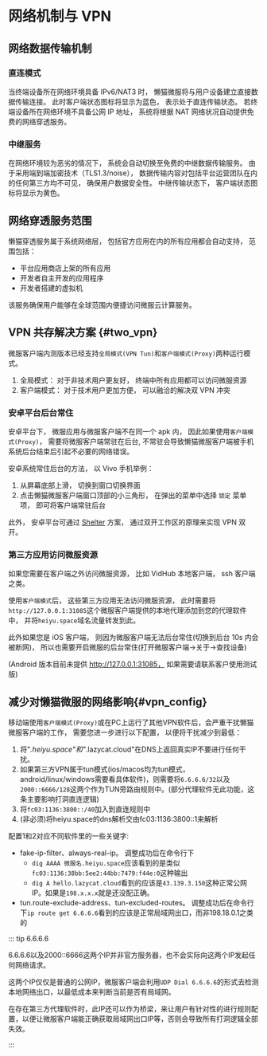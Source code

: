 # 网络机制与 VPN

## 网络数据传输机制

### 直连模式

当终端设备所在网络环境具备 IPv6/NAT3 时， 懒猫微服将与用户设备建立直接数据传输连接。 此时客户端状态图标将显示为蓝色， 表示处于直连传输状态。 若终端设备所在网络环境不具备公网 IP 地址， 系统将根据 NAT 网络状况自动提供免费的网络穿透服务。

### 中继服务

在网络环境较为恶劣的情况下， 系统会自动切换至免费的中继数据传输服务。 由于采用端到端加密技术（TLS1.3/noise）， 数据传输内容对包括平台运营团队在内的任何第三方均不可见， 确保用户数据安全性。 中继传输状态下， 客户端状态图标将显示为黄色。

## 网络穿透服务范围

懒猫穿透服务属于系统网络层， 包括官方应用在内的所有应用都会自动支持， 范围包括：

- 平台应用商店上架的所有应用
- 开发者自主开发的应用程序
- 开发者搭建的虚拟机

该服务确保用户能够在全球范围内便捷访问微服云计算服务。

## VPN 共存解决方案 {#two_vpn}

微服客户端内测版本已经支持`全局模式(VPN Tun)`和`客户端模式(Proxy)`两种运行模式。
1. 全局模式： 对于非技术用户更友好， 终端中所有应用都可以访问微服资源
2. 客户端模式： 对于技术用户更加方便， 可以融洽的解决双 VPN 冲突

### 安卓平台后台常住

安卓平台下， 微服应用与微服客户端不在同一个 apk 内， 因此如果使用`客户端模式(Proxy)`， 需要将微服客户端常驻在后台, 不常驻会导致懒猫微服客户端被手机系统后台结束后引起不必要的网络错误。

安卓系统常住后台的方法， 以 Vivo 手机举例：
1. 从屏幕底部上滑， 切换到窗口切换界面
2. 点击懒猫微服客户端窗口顶部的小三角形， 在弹出的菜单中选择 `锁定` 菜单项， 即可将客户端常驻后台

此外， 安卓平台可通过 [Shelter](https://github.com/PeterCxy/Shelter) 方案， 通过双开工作区的原理来实现 VPN 双开。


### 第三方应用访问微服资源

如果您需要在客户端之外访问微服资源， 比如 VidHub 本地客户端， ssh 客户端之类。

使用`客户端模式`后， 这些第三方应用无法访问微服资源， 此时需要将`http://127.0.0.1:31085`这个微服客户端提供的本地代理添加到您的代理软件中， 并将`heiyu.space`域名流量转发到此。

此外如果您是 iOS 客户端， 则因为微服客户端无法后台常住(切换到后台 10s 内会被断网)， 所以也需要开启微服的后台常住(打开微服客户端->关于->查找设备)

(Android 版本目前未提供 http://127.0.0.1:31085， 如果需要请联系客户使用测试版)

## 减少对懒猫微服的网络影响{#vpn_config}

移动端使用`客户端模式(Proxy)`或在PC上运行了其他VPN软件后，会严重干扰懒猫微服客户端的工作， 需要您进一步进行以下配置， 以便将干扰减少到最低：

1. 将"*.heiyu.space"和"*.lazycat.cloud"在DNS上返回真实IP不要进行任何干扰。
2. 如果第三方VPN属于tun模式(ios/macos均为tun模式，android/linux/windows需要看具体软件)，则需要将`6.6.6.6/32`以及`2000::6666/128`这两个作为TUN旁路由规则中。(部分代理软件无此功能，这条主要影响打洞直连逻辑)
3. 将`fc03:1136:3800::/40`加入到直连规则中
4. (非必须)将heiyu.space的dns解析交由fc03:1136:3800::1来解析

配置1和2对应不同软件里的一些关键字:
- fake-ip-filter、always-real-ip。
   调整成功后在命令行下
   - `dig AAAA 微服名.heiyu.space`应该看到的是类似`fc03:1136:38bb:5ee2:44bb:7479:f44e:0`这种输出
   - `dig A hello.lazycat.cloud`看到的应该是`43.139.3.150`这种正常公网IP。如果是`198.x.x.x`就是还没配正确。
- tun.route-exclude-address、tun-excluded-routes。
  调整成功后在命令行下`ip route get 6.6.6.6`看到的应该是正常局域网出口，而非198.18.0.1之类的


::: tip 6.6.6.6

6.6.6.6以及2000::6666这两个IP并非官方服务器，也不会实际向这两个IP发起任何网络请求。

这两个IP仅仅是普通的公网IP，微服客户端会利用`UDP Dial 6.6.6.6`的形式去检测本地网络出口，以最低成本来判断当前是否有局域网。

在存在第三方代理软件时，此IP还可以作为桥梁，来让用户有针对性的进行规则配置，以便让微服客户端能正确获取局域网出口IP等，否则会导致所有打洞逻辑全部失效。

:::
